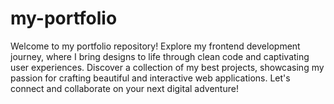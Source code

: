 # my-portfolio
Welcome to my portfolio repository! Explore my frontend development journey, where I bring designs to life through clean code and captivating user experiences. Discover a collection of my best projects, showcasing my passion for crafting beautiful and interactive web applications. Let's connect and collaborate on your next digital adventure!

